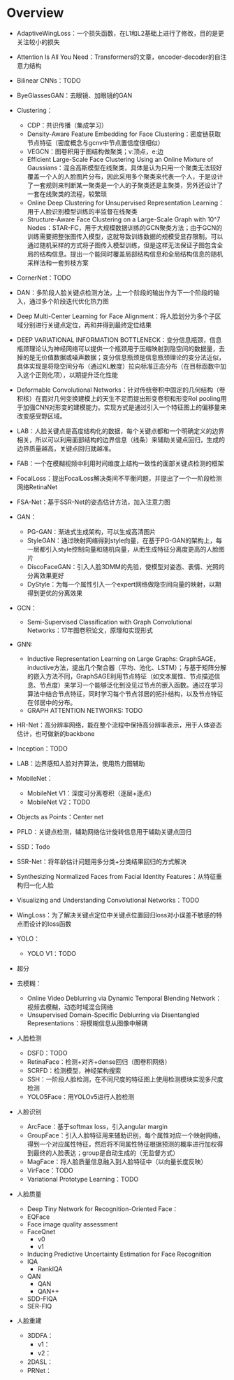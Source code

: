 # Overview

* AdaptiveWingLoss：一个损失函数，在L1和L2基础上进行了修改，目的是更关注较小的损失
* Attention Is All You Need：Transformers的文章，encoder-decoder的自注意力结构
* Bilinear CNNs：TODO
* ByeGlassesGAN：去眼镜、加眼镜的GAN
* Clustering：
  * CDP：共识传播（集成学习）
  * Density-Aware Feature Embedding for Face Clustering：密度链获取节点特征（密度概念与gcnv中节点置信度很相似）
  * VEGCN：图卷积用于图结构做聚类；v:顶点，e:边
  * Efficient Large-Scale Face Clustering Using an Online Mixture of Gaussians：混合高斯模型在线聚类，具体是认为只用一个聚类无法较好覆盖一个人的人脸图片分布，因此采用多个聚类来代表一个人，于是设计了一套规则来判断某一聚类是一个人的子聚类还是主聚类，另外还设计了一套在线聚类的流程，较繁琐
  * Online Deep Clustering for Unsupervised Representation Learning：用于人脸识别模型训练的半监督在线聚类
  * Structure-Aware Face Clustering on a Large-Scale Graph with 10^7 Nodes：STAR-FC，用于大规模数据训练的GCN聚类方法；由于GCN的训练需要把整张图传入模型，这就导致训练数据的规模受显存限制。可以通过随机采样的方式将子图传入模型训练，但是这样无法保证子图包含全局的结构信息。提出一个能同时覆盖局部结构信息和全局结构信息的随机采样法和一套剪枝方案

* CornerNet：TODO
* DAN：多阶段人脸关键点检测方法，上一个阶段的输出作为下一个阶段的输入，通过多个阶段迭代优化热力图
* Deep Multi-Center Learning for Face Alignment：将人脸划分为多个子区域分别进行关键点定位，再和并得到最终定位结果
* DEEP VARIATIONAL INFORMATION BOTTLENECK：变分信息瓶颈，信息瓶颈理论认为神经网络可以提供一个瓶颈用于压缩映射到隐空间的数据量，去掉的是无价值数据或噪声数据；变分信息瓶颈是信息瓶颈理论的变分法近似，具体实现是将隐空间分布（通过KL散度）拉向标准正态分布（在目标函数中加入这个正则化项），以期提升泛化性能
* Deformable Convolutional Networks：针对传统卷积中固定的几何结构（卷积核）在面对几何变换建模上的天生不足而提出形变卷积和形变RoI pooling用于加强CNN对形变的建模能力。实现方式是通过引入一个特征图上的偏移量来改变感受野区域。
* LAB：人脸关键点是高度结构化的数据，每个关键点都和一个明确定义的边界相关，所以可以利用面部结构的边界信息（线条）来辅助关键点回归，生成的边界质量越高，关键点回归就越准。

* FAB：一个在模糊视频中利用时间维度上结构一致性的面部关键点检测的框架
* FocalLoss：提出FocalLoss解决类间不平衡问题，并提出了一个一阶段检测网络RetinaNet
* FSA-Net：基于SSR-Net的姿态估计方法，加入注意力图
* GAN：
  * PG-GAN：渐进式生成架构，可以生成高清图片
  * StyleGAN：通过映射网络得到style向量，在基于PG-GAN的架构上，每一层都引入style控制向量和随机向量，从而生成特征分离度更高的人脸图片
  * DiscoFaceGAN：引入人脸3DMM的先验，使模型对姿态、表情、光照的分离效果更好
  * DyStyle：为每一个属性引入一个expert网络做隐空间向量的映射，以期得到更优的分离效果
  
* GCN：
  * Semi-Supervised Classification with Graph Convolutional Networks：17年图卷积论文，原理和实现形式

* GNN:
  * Inductive Representation Learning on Large Graphs: GraphSAGE，inductive方法，提出几个聚合器（平均、池化、LSTM）；与基于矩阵分解的嵌入方法不同，GraphSAGE利用节点特征（如文本属性、节点描述信息、节点度）来学习一个能够泛化到没见过节点的嵌入函数。通过在学习算法中结合节点特征，同时学习每个节点邻居的拓扑结构，以及节点特征在邻居中的分布。
  * GRAPH ATTENTION NETWORKS: TODO
  
* HR-Net：高分辨率网络，能在整个流程中保持高分辨率表示，用于人体姿态估计，也可做新的backbone
* Inception：TODO
* LAB：边界感知人脸对齐算法，使用热力图辅助
* MobileNet：
  * MobileNet V1：深度可分离卷积（逐层+逐点）
  * MobileNet V2：TODO
* Objects as Points：Center net
* PFLD：关键点检测，辅助网络估计旋转信息用于辅助关键点回归
* SSD：Todo
* SSR-Net：将年龄估计问题用多分类+分类结果回归的方式解决
* Synthesizing Normalized Faces from Facial Identity Features：从特征重构归一化人脸
* Visualizing and Understanding Convolutional Networks：TODO
* WingLoss：为了解决关键点定位中关键点位置回归loss对小误差不敏感的特点而设计的loss函数
* YOLO：
  * YOLO V1：TODO
* 超分
* 去模糊：
  * Online Video Deblurring via Dynamic Temporal Blending Network：视频去模糊，动态时域混合网络
  * Unsupervised Domain-Specific Deblurring via Disentangled Representations：将模糊信息从图像中解耦

* 人脸检测
  * DSFD：TODO
  * RetinaFace：检测+对齐+dense回归（图卷积网络）
  * SCRFD：检测模型，神经架构搜索
  * SSH：一阶段人脸检测，在不同尺度的特征图上使用检测模块实现多尺度检测
  * YOLO5Face：用YOLOv5进行人脸检测

* 人脸识别
  * ArcFace：基于softmax loss，引入angular margin
  * GroupFace：引入人脸特征用来辅助识别，每个属性对应一个映射网络，得到一个对应属性特征，然后将不同属性特征根据预测的概率进行加权得到最终的人脸表达；group是自动生成的（无监督方式）
  * MagFace：将人脸质量信息融入到人脸特征中（以向量长度反映）
  * VirFace：TODO
  * Variational Prototype Learning：TODO

* 人脸质量
  * Deep Tiny Network for Recognition-Oriented Face：
  * EQFace
  * Face image quality assessment
  * FaceQnet
    * v0
    * v1
  * Inducing Predictive Uncertainty Estimation for Face Recognition
  * IQA
    * RankIQA
  * QAN
    * QAN
    * QAN++
  * SDD-FIQA
  * SER-FIQ

* 人脸重建
  * 3DDFA：
    * v1：
    * v2：
  * 2DASL：
  * PRNet：